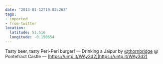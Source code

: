 ```yaml
---
date: "2013-01-12T19:02:26Z"
tags:
- imported
- from-twitter
location:
  latitude: 51.516
  longitude: -0.150654
---
```

Tasty beer, tasty Peri-Peri burger\! — Drinking a Jaipur by [@thornbridge](https://twitter.com/thornbridge) @ Pontefract Castle  — [https://untp.it/WAy3d2](https://untp.it/WAy3d2)
